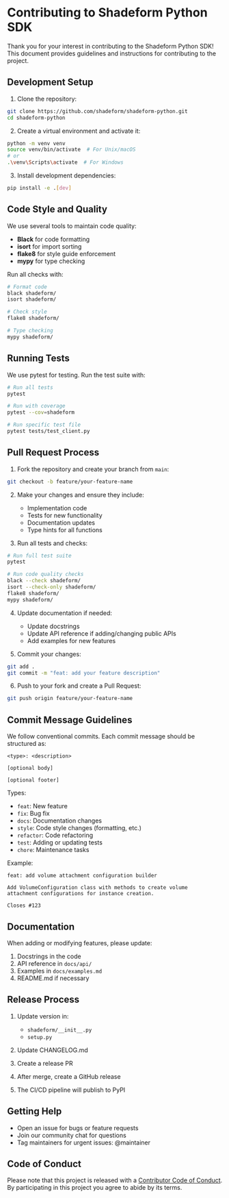# Contributing to Shadeform Python SDK

Thank you for your interest in contributing to the Shadeform Python SDK! This document provides guidelines and instructions for contributing to the project.

## Development Setup

1. Clone the repository:
```bash
git clone https://github.com/shadeform/shadeform-python.git
cd shadeform-python
```

2. Create a virtual environment and activate it:
```bash
python -m venv venv
source venv/bin/activate  # For Unix/macOS
# or
.\venv\Scripts\activate  # For Windows
```

3. Install development dependencies:
```bash
pip install -e .[dev]
```

## Code Style and Quality

We use several tools to maintain code quality:

- **Black** for code formatting
- **isort** for import sorting
- **flake8** for style guide enforcement
- **mypy** for type checking

Run all checks with:
```bash
# Format code
black shadeform/
isort shadeform/

# Check style
flake8 shadeform/

# Type checking
mypy shadeform/
```

## Running Tests

We use pytest for testing. Run the test suite with:

```bash
# Run all tests
pytest

# Run with coverage
pytest --cov=shadeform

# Run specific test file
pytest tests/test_client.py
```

## Pull Request Process

1. Fork the repository and create your branch from `main`:
```bash
git checkout -b feature/your-feature-name
```

2. Make your changes and ensure they include:
   - Implementation code
   - Tests for new functionality
   - Documentation updates
   - Type hints for all functions

3. Run all tests and checks:
```bash
# Run full test suite
pytest

# Run code quality checks
black --check shadeform/
isort --check-only shadeform/
flake8 shadeform/
mypy shadeform/
```

4. Update documentation if needed:
   - Update docstrings
   - Update API reference if adding/changing public APIs
   - Add examples for new features

5. Commit your changes:
```bash
git add .
git commit -m "feat: add your feature description"
```

6. Push to your fork and create a Pull Request:
```bash
git push origin feature/your-feature-name
```

## Commit Message Guidelines

We follow conventional commits. Each commit message should be structured as:

```
<type>: <description>

[optional body]

[optional footer]
```

Types:
- `feat`: New feature
- `fix`: Bug fix
- `docs`: Documentation changes
- `style`: Code style changes (formatting, etc.)
- `refactor`: Code refactoring
- `test`: Adding or updating tests
- `chore`: Maintenance tasks

Example:
```
feat: add volume attachment configuration builder

Add VolumeConfiguration class with methods to create volume
attachment configurations for instance creation.

Closes #123
```

## Documentation

When adding or modifying features, please update:

1. Docstrings in the code
2. API reference in `docs/api/`
3. Examples in `docs/examples.md`
4. README.md if necessary

## Release Process

1. Update version in:
   - `shadeform/__init__.py`
   - `setup.py`

2. Update CHANGELOG.md

3. Create a release PR

4. After merge, create a GitHub release

5. The CI/CD pipeline will publish to PyPI

## Getting Help

- Open an issue for bugs or feature requests
- Join our community chat for questions
- Tag maintainers for urgent issues: @maintainer

## Code of Conduct

Please note that this project is released with a [Contributor Code of Conduct](CODE_OF_CONDUCT.md). By participating in this project you agree to abide by its terms.